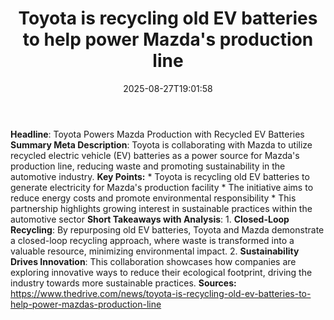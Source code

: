 ﻿---
title: "Toyota is recycling old EV batteries to help power Mazda's production line"
date: "2025-08-27T19:01:58"
category: "Markets"
summary: ""
slug: "toyota is recycling old ev batteries to help power mazdas pr"
source_urls:
  - "https://www.thedrive.com/news/toyota-is-recycling-old-ev-batteries-to-help-power-mazdas-production-line"
seo:
  title: "Toyota is recycling old EV batteries to help power Mazda's production line | Hash n Hedge"
  description: ""
  keywords: ["news", "markets", "brief"]
---
**Headline**:  Toyota Powers Mazda Production with Recycled EV Batteries  **Summary Meta Description**: Toyota is collaborating with Mazda to utilize recycled electric vehicle (EV) batteries as a power source for Mazda's production line, reducing waste and promoting sustainability in the automotive industry.  **Key Points:**  * Toyota is recycling old EV batteries to generate electricity for Mazda's production facility * The initiative aims to reduce energy costs and promote environmental responsibility * This partnership highlights growing interest in sustainable practices within the automotive sector  **Short Takeaways with Analysis**:   1. **Closed-Loop Recycling**: By repurposing old EV batteries, Toyota and Mazda demonstrate a closed-loop recycling approach, where waste is transformed into a valuable resource, minimizing environmental impact. 2. **Sustainability Drives Innovation**: This collaboration showcases how companies are exploring innovative ways to reduce their ecological footprint, driving the industry towards more sustainable practices.  **Sources:** https://www.thedrive.com/news/toyota-is-recycling-old-ev-batteries-to-help-power-mazdas-production-line 
